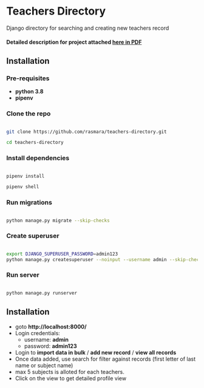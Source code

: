 # Teachers Directory

Django directory for searching and creating new teachers record

#### Detailed description for project attached [here in PDF](https://github.com/rasmara/teachers-directory/blob/master/tech_test_data/Tech%20Test.pdf) 

## Installation

### Pre-requisites

- **python 3.8**
- **pipenv**


### Clone the repo

```bash

git clone https://github.com/rasmara/teachers-directory.git

cd teachers-directory

```

### Install dependencies


```bash

pipenv install

pipenv shell

```
### Run migrations

```bash

python manage.py migrate --skip-checks

```

### Create superuser


```bash

export DJANGO_SUPERUSER_PASSWORD=admin123
python manage.py createsuperuser --noinput --username admin --skip-checks --email admin@admin.com

```

### Run server

```bash

python manage.py runserver

```

## Installation

- goto **http://localhost:8000/**
- Login credentials:
  - username: **admin** 
  - password: **admin123** 
- Login to **import data in bulk** / **add new record** / **view all records**
- Once data added, use search for  filter against records (first letter of last name or subject name)
- max 5 subjects is alloted for each teachers.
- Click on the view to get detailed profile view
